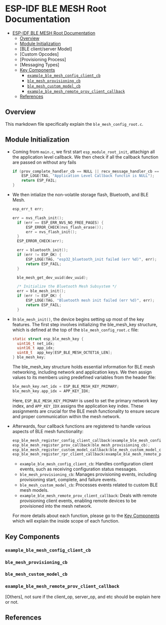 ESP-IDF BLE MESH Root Documentation
==================================

- [ESP-IDF BLE MESH Root Documentation](#esp-idf-ble-mesh-root-documentation)
  - [Overview](#overview)
  - [Module Initialization](#code-flow)
  - [BLE client/server Model]
  - [Custom Opcodes]
  - [Provisioning Process]
  - [Messaging Types]
  - [Key Components](#key-components)
    - [`example_ble_mesh_config_client_cb`](#example_ble_mesh_config_client_cb)
    - [`ble_mesh_provisioning_cb`](#ble_mesh_provisioning_cb)
    - [`ble_mesh_custom_model_cb`](#ble_mesh_custom_model_cb)
    - [`example_ble_mesh_remote_prov_client_callback`](#example_ble_mesh_remote_prov_client_callback)
  - [References](#references)

## Overview
This markdown file specifically explain the `ble_mesh_config_root.c`. 

## Module Initialization
- Coming from `main.c`, we first start `esp_module_root_init`, attachign all the application level callback. We then check if all the callback function are passed on without any fails
  ```c
  if (prov_complete_handler_cb == NULL || recv_message_handler_cb == NULL || recv_response_handler_cb == NULL || timeout_handler_cb == NULL || broadcast_handler_cb == NULL || connectivity_handler_cb == NULL || config_complete_handler_cb == NULL) {
      ESP_LOGE(TAG, "Application Level Callback functin is NULL");
      return ESP_FAIL;
  }
  ```
- We then intialize the non-volatile storage flash, Bluetooth, and BLE Mesh.
  ```c
  esp_err_t err;

  err = nvs_flash_init();
    if (err == ESP_ERR_NVS_NO_FREE_PAGES) {
        ESP_ERROR_CHECK(nvs_flash_erase());
        err = nvs_flash_init();
    }
    ESP_ERROR_CHECK(err);

    err = bluetooth_init();
    if (err != ESP_OK) {
        ESP_LOGE(TAG, "esp32_bluetooth_init failed (err %d)", err);
        return ESP_FAIL;
    }

    ble_mesh_get_dev_uuid(dev_uuid);

    /* Initialize the Bluetooth Mesh Subsystem */
    err = ble_mesh_init();
    if (err != ESP_OK) {
        ESP_LOGE(TAG, "Bluetooth mesh init failed (err %d)", err);
        return ESP_FAIL;
    }
  ```

- In `ble_mesh_init()`, the device begins setting up most of the key features. The first step involves initializing the ble_mesh_key structure, which is defined at the top of the `ble_mesh_config_root.c` file:
  ```c
  static struct esp_ble_mesh_key {
    uint16_t net_idx;
    uint16_t app_idx;
    uint8_t  app_key[ESP_BLE_MESH_OCTET16_LEN];
  } ble_mesh_key;
  ```
  The ble_mesh_key structure holds essential information for BLE mesh networking, including network and application keys. We then assign values to its members using predefined variables from the header file:
  ```c
  ble_mesh_key.net_idx = ESP_BLE_MESH_KEY_PRIMARY;
  ble_mesh_key.app_idx = APP_KEY_IDX;
  ```
  Here, `ESP_BLE_MESH_KEY_PRIMARY` is used to set the primary network key index, and `APP_KEY_IDX` assigns the application key index. These assignments are crucial for the BLE mesh functionality to ensure secure and proper communication within the mesh network.
- Afterwards, four callback functions are registered to handle various aspects of BLE mesh functionality:
  ```c
  esp_ble_mesh_register_config_client_callback(example_ble_mesh_config_client_cb);
  esp_ble_mesh_register_prov_callback(ble_mesh_provisioning_cb);
  esp_ble_mesh_register_custom_model_callback(ble_mesh_custom_model_cb);
  esp_ble_mesh_register_rpr_client_callback(example_ble_mesh_remote_prov_client_callback);
  ```
  - `example_ble_mesh_config_client_cb`: Handles configuration client events, such as receiving configuration status messages.
  - `ble_mesh_provisioning_cb`: Manages provisioning events, including provisioning start, complete, and failure events.
  - `ble_mesh_custom_model_cb`: Processes events related to custom BLE mesh models.
  - `example_ble_mesh_remote_prov_client_callback`: Deals with remote provisioning client events, enabling remote devices to be provisioned into the mesh network.
  
  For more details about each function, please go to the [Key Components](#key-components) which will explain the inside scope of each function.

## Key Components
### `example_ble_mesh_config_client_cb`


### `ble_mesh_provisioning_cb`
### `ble_mesh_custom_model_cb`
### `example_ble_mesh_remote_prov_client_callback`

[Others], not sure if the client_op, server_op, and etc should be explain here or not.

## References
